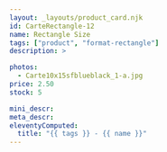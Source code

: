 ```yaml
---
layout: _layouts/product_card.njk
id: CarteRectangle-12
name: Rectangle Size
tags: ["product", "format-rectangle"]
description: >

photos:
  - Carte10x15sfblueblack_1-a.jpg
price: 2.50
stock: 5

mini_descr:
meta_descr:
eleventyComputed:
  title: "{{ tags }} - {{ name }}"
---
```

